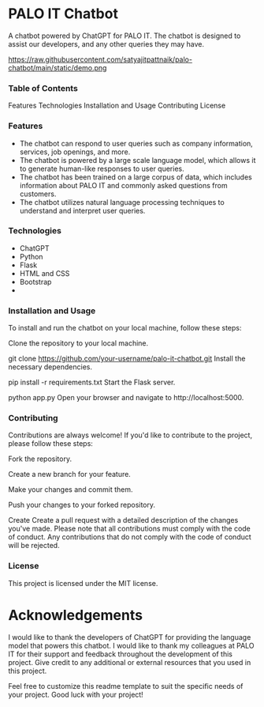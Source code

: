 # PALO IT Chatbot

A chatbot powered by ChatGPT for PALO IT. The chatbot is designed to assist our developers, and any other queries they may have.

https://raw.githubusercontent.com/satyajitpattnaik/palo-chatbot/main/static/demo.png

### Table of Contents
Features
Technologies
Installation and Usage
Contributing
License

### Features
- The chatbot can respond to user queries such as company information, services, job openings, and more.
- The chatbot is powered by a large scale language model, which allows it to generate human-like responses to user queries.
- The chatbot has been trained on a large corpus of data, which includes information about PALO IT and commonly asked questions from customers.
- The chatbot utilizes natural language processing techniques to understand and interpret user queries.

### Technologies
- ChatGPT
- Python
- Flask
- HTML and CSS
- Bootstrap
- 
### Installation and Usage
To install and run the chatbot on your local machine, follow these steps:

Clone the repository to your local machine.

git clone https://github.com/your-username/palo-it-chatbot.git
Install the necessary dependencies.

pip install -r requirements.txt
Start the Flask server.

python app.py
Open your browser and navigate to http://localhost:5000.

### Contributing
Contributions are always welcome! If you'd like to contribute to the project, please follow these steps:

Fork the repository.

Create a new branch for your feature.

Make your changes and commit them.

Push your changes to your forked repository.

Create
Create a pull request with a detailed description of the changes you've made.
Please note that all contributions must comply with the code of conduct. Any contributions that do not comply with the code of conduct will be rejected.

### License
This project is licensed under the MIT license.

# Acknowledgements
I would like to thank the developers of ChatGPT for providing the language model that powers this chatbot.
I would like to thank my colleagues at PALO IT for their support and feedback throughout the development of this project.
Give credit to any additional or external resources that you used in this project.

Feel free to customize this readme template to suit the specific needs of your project. Good luck with your project!
